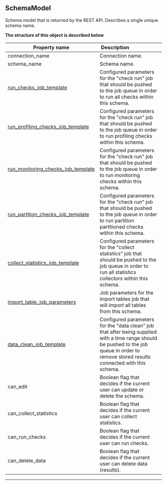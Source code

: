 
## SchemaModel  
Schema model that is returned by the REST API. Describes a single unique schema name.  
  

**The structure of this object is described below**  
  

|&nbsp;Property&nbsp;name&nbsp;|&nbsp;Description&nbsp;&nbsp;&nbsp;&nbsp;&nbsp;&nbsp;&nbsp;&nbsp;&nbsp;&nbsp;&nbsp;&nbsp;&nbsp;&nbsp;&nbsp;&nbsp;&nbsp;&nbsp;&nbsp;&nbsp;&nbsp;|&nbsp;Data&nbsp;type&nbsp;|
|---------------|---------------------------------|-----------|
|connection_name|Connection name.|string|
|schema_name|Schema name.|string|
|[run_checks_job_template](../#checksearchfilters)|Configured parameters for the &quot;check run&quot; job that should be pushed to the job queue in order to run all checks within this schema.|[CheckSearchFilters](../#checksearchfilters)|
|[run_profiling_checks_job_template](../#checksearchfilters)|Configured parameters for the &quot;check run&quot; job that should be pushed to the job queue in order to run profiling checks within this schema.|[CheckSearchFilters](../#checksearchfilters)|
|[run_monitoring_checks_job_template](../#checksearchfilters)|Configured parameters for the &quot;check run&quot; job that should be pushed to the job queue in order to run monitoring checks within this schema.|[CheckSearchFilters](../#checksearchfilters)|
|[run_partition_checks_job_template](../#checksearchfilters)|Configured parameters for the &quot;check run&quot; job that should be pushed to the job queue in order to run partition partitioned checks within this schema.|[CheckSearchFilters](../#checksearchfilters)|
|[collect_statistics_job_template](../#statisticscollectorsearchfilters)|Configured parameters for the &quot;collect statistics&quot; job that should be pushed to the job queue in order to run all statistics collectors within this schema.|[StatisticsCollectorSearchFilters](../#statisticscollectorsearchfilters)|
|[import_table_job_parameters](../jobs/#importtablesqueuejobparameters)|Job parameters for the import tables job that will import all tables from this schema.|[ImportTablesQueueJobParameters](../jobs/#importtablesqueuejobparameters)|
|[data_clean_job_template](../#deletestoreddataqueuejobparameters)|Configured parameters for the &quot;data clean&quot; job that after being supplied with a time range should be pushed to the job queue in order to remove stored results connected with this schema.|[DeleteStoredDataQueueJobParameters](../#deletestoreddataqueuejobparameters)|
|can_edit|Boolean flag that decides if the current user can update or delete the schema.|boolean|
|can_collect_statistics|Boolean flag that decides if the current user can collect statistics.|boolean|
|can_run_checks|Boolean flag that decides if the current user can run checks.|boolean|
|can_delete_data|Boolean flag that decides if the current user can delete data (results).|boolean|


___  

